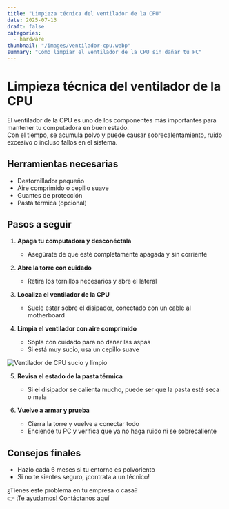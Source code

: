 ```yaml
---
title: "Limpieza técnica del ventilador de la CPU"
date: 2025-07-13
draft: false
categories:
  - hardware
thumbnail: "/images/ventilador-cpu.webp"
summary: "Cómo limpiar el ventilador de la CPU sin dañar tu PC"
---
```


# Limpieza técnica del ventilador de la CPU

El ventilador de la CPU es uno de los componentes más importantes para mantener tu computadora en buen estado.  
Con el tiempo, se acumula polvo y puede causar sobrecalentamiento, ruido excesivo o incluso fallos en el sistema.

## Herramientas necesarias

- Destornillador pequeño
- Aire comprimido o cepillo suave
- Guantes de protección
- Pasta térmica (opcional)

## Pasos a seguir

1. **Apaga tu computadora y desconéctala**
   - Asegúrate de que esté completamente apagada y sin corriente

2. **Abre la torre con cuidado**
   - Retira los tornillos necesarios y abre el lateral

3. **Localiza el ventilador de la CPU**
   - Suele estar sobre el disipador, conectado con un cable al motherboard

4. **Limpia el ventilador con aire comprimido**
   - Sopla con cuidado para no dañar las aspas
   - Si está muy sucio, usa un cepillo suave

![Ventilador de CPU sucio y limpio](/images/fan2estado.webp)

5. **Revisa el estado de la pasta térmica**
   - Si el disipador se calienta mucho, puede ser que la pasta esté seca o mala

6. **Vuelve a armar y prueba**
   - Cierra la torre y vuelve a conectar todo
   - Enciende tu PC y verifica que ya no haga ruido ni se sobrecaliente

## Consejos finales

- Hazlo cada 6 meses si tu entorno es polvoriento
- Si no te sientes seguro, ¡contrata a un técnico!

¿Tienes este problema en tu empresa o casa?  
👉 [¡Te ayudamos! Contáctanos aquí](/contacto/)
